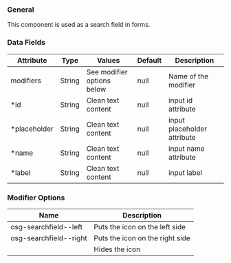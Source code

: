 ### General

This component is used as a search field in forms.

### Data Fields

| Attribute  | Type   | Values                     | Default                  | Description                          |
| ---------- | ------ | -------------------------- | ------------------------ | ------------------------------------ |
| modifiers  | String | See modifier options below | null     | Name of the modifier                |
| \*id          | String | Clean text content            | null            | input id attribute    |
| \*placeholder | String | Clean text content            | null            | input placeholder attribute                       |
| \*name        | String | Clean text content            | null            | input name attribute                                               |
| \*label        | String | Clean text content            | null            | input label                                              |

### Modifier Options

| Name                      | Description                         |
| ------------------------- | ----------------------------------- |
| osg-searchfield--left | Puts the icon on the left side |
| osg-searchfield--right | Puts the icon on the right side |
|  | Hides the icon |

